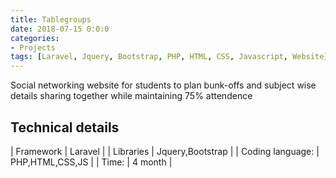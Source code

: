 ```yaml
---
title: Tablegroups
date: 2018-07-15 0:0:0
categories:
- Projects
tags: [Laravel, Jquery, Bootstrap, PHP, HTML, CSS, Javascript, Website]
---
```


Social networking website for students to plan bunk-offs and subject wise details sharing together while maintaining 75% attendence

## Technical details

| Framework | Laravel |
| Libraries | Jquery,Bootstrap |
| Coding language: | PHP,HTML,CSS,JS |
| Time: | 4 month |
